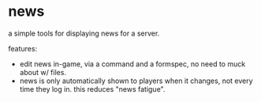 # news

a simple tools for displaying news for a server.

features:
* edit news in-game, via a command and a formspec, no need to muck about w/ files.
* news is only automatically shown to players when it changes, not every time they log in. this reduces "news fatigue".
